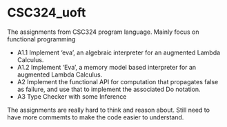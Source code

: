 # CSC324_uoft
The assignments from CSC324 program language. Mainly focus on functional programming

* A1.1 Implement ‘eva’, an algebraic interpreter for an augmented Lambda Calculus.
* A1.2 Implement ‘Eva’, a memory model based interpreter for an augmented Lambda Calculus.
* A2 Implement the functional API for computation that propagates false as failure, and use that to implement the associated Do notation. 
* A3 Type Checker with some Inference

The assignments are really hard to think and reason about. Still need to have more commemts to make the code easier to understand.
